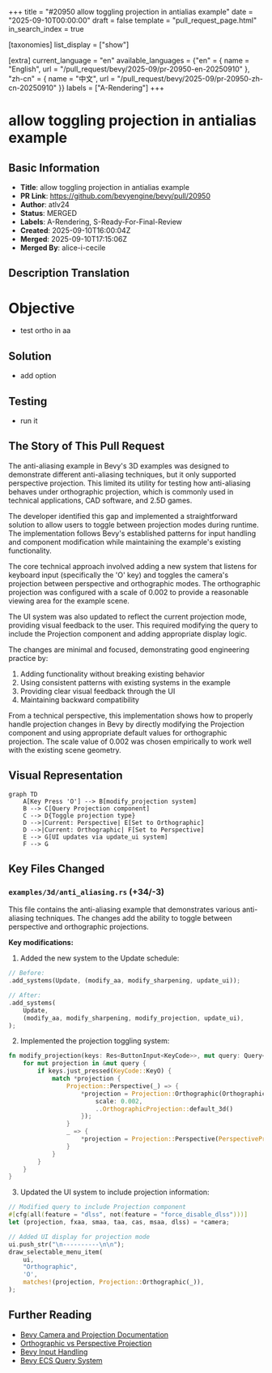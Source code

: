 +++
title = "#20950 allow toggling projection in antialias example"
date = "2025-09-10T00:00:00"
draft = false
template = "pull_request_page.html"
in_search_index = true

[taxonomies]
list_display = ["show"]

[extra]
current_language = "en"
available_languages = {"en" = { name = "English", url = "/pull_request/bevy/2025-09/pr-20950-en-20250910" }, "zh-cn" = { name = "中文", url = "/pull_request/bevy/2025-09/pr-20950-zh-cn-20250910" }}
labels = ["A-Rendering"]
+++

# allow toggling projection in antialias example

## Basic Information
- **Title**: allow toggling projection in antialias example
- **PR Link**: https://github.com/bevyengine/bevy/pull/20950
- **Author**: atlv24
- **Status**: MERGED
- **Labels**: A-Rendering, S-Ready-For-Final-Review
- **Created**: 2025-09-10T16:00:04Z
- **Merged**: 2025-09-10T17:15:06Z
- **Merged By**: alice-i-cecile

## Description Translation
# Objective

- test ortho in aa

## Solution

- add option

## Testing

- run it

## The Story of This Pull Request

The anti-aliasing example in Bevy's 3D examples was designed to demonstrate different anti-aliasing techniques, but it only supported perspective projection. This limited its utility for testing how anti-aliasing behaves under orthographic projection, which is commonly used in technical applications, CAD software, and 2.5D games.

The developer identified this gap and implemented a straightforward solution to allow users to toggle between projection modes during runtime. The implementation follows Bevy's established patterns for input handling and component modification while maintaining the example's existing functionality.

The core technical approach involved adding a new system that listens for keyboard input (specifically the 'O' key) and toggles the camera's projection between perspective and orthographic modes. The orthographic projection was configured with a scale of 0.002 to provide a reasonable viewing area for the example scene.

The UI system was also updated to reflect the current projection mode, providing visual feedback to the user. This required modifying the query to include the Projection component and adding appropriate display logic.

The changes are minimal and focused, demonstrating good engineering practice by:
1. Adding functionality without breaking existing behavior
2. Using consistent patterns with existing systems in the example
3. Providing clear visual feedback through the UI
4. Maintaining backward compatibility

From a technical perspective, this implementation shows how to properly handle projection changes in Bevy by directly modifying the Projection component and using appropriate default values for orthographic projection. The scale value of 0.002 was chosen empirically to work well with the existing scene geometry.

## Visual Representation

```mermaid
graph TD
    A[Key Press 'O'] --> B[modify_projection system]
    B --> C[Query Projection component]
    C --> D{Toggle projection type}
    D -->|Current: Perspective| E[Set to Orthographic]
    D -->|Current: Orthographic| F[Set to Perspective]
    E --> G[UI updates via update_ui system]
    F --> G
```

## Key Files Changed

### `examples/3d/anti_aliasing.rs` (+34/-3)

This file contains the anti-aliasing example that demonstrates various anti-aliasing techniques. The changes add the ability to toggle between perspective and orthographic projections.

**Key modifications:**

1. Added the new system to the Update schedule:
```rust
// Before:
.add_systems(Update, (modify_aa, modify_sharpening, update_ui));

// After:
.add_systems(
    Update,
    (modify_aa, modify_sharpening, modify_projection, update_ui),
);
```

2. Implemented the projection toggling system:
```rust
fn modify_projection(keys: Res<ButtonInput<KeyCode>>, mut query: Query<&mut Projection>) {
    for mut projection in &mut query {
        if keys.just_pressed(KeyCode::KeyO) {
            match *projection {
                Projection::Perspective(_) => {
                    *projection = Projection::Orthographic(OrthographicProjection {
                        scale: 0.002,
                        ..OrthographicProjection::default_3d()
                    });
                }
                _ => {
                    *projection = Projection::Perspective(PerspectiveProjection::default());
                }
            }
        }
    }
}
```

3. Updated the UI system to include projection information:
```rust
// Modified query to include Projection component
#[cfg(all(feature = "dlss", not(feature = "force_disable_dlss")))]
let (projection, fxaa, smaa, taa, cas, msaa, dlss) = *camera;

// Added UI display for projection mode
ui.push_str("\n----------\n\n");
draw_selectable_menu_item(
    ui,
    "Orthographic",
    'O',
    matches!(projection, Projection::Orthographic(_)),
);
```

## Further Reading

- [Bevy Camera and Projection Documentation](https://bevyengine.org/learn/books/bevy-cheatbook/camera/projection.html)
- [Orthographic vs Perspective Projection](https://en.wikipedia.org/wiki/3D_projection#Orthographic_projection)
- [Bevy Input Handling](https://bevyengine.org/learn/books/bevy-cheatbook/input/input.html)
- [Bevy ECS Query System](https://bevyengine.org/learn/books/bevy-cheatbook/programming/ecs/query.html)